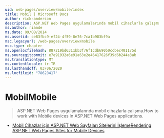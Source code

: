 ```yaml
---
uid: web-pages/overview/mobile/index
title: Mobil | Microsoft Docs
author: rick-anderson
description: ASP.NET Web Pages uygulamalarında mobil cihazlarla çalışma.
ms.author: riande
ms.date: 09/08/2014
ms.assetid: ce83fbc9-ef24-4f59-8e76-7ca1b983bf9a
msc.legacyurl: /web-pages/overview/mobile
msc.type: chapter
ms.openlocfilehash: 887219bd6311bb3f76f1cdb690b0ccbec401175d
ms.sourcegitcommit: e7e91932a6e91a63e2e46417626f39d6b244a3ab
ms.translationtype: MT
ms.contentlocale: tr-TR
ms.lasthandoff: 03/06/2020
ms.locfileid: "78628417"
---
```

# <a name="mobile"></a><span data-ttu-id="48553-103">Mobil</span><span class="sxs-lookup"><span data-stu-id="48553-103">Mobile</span></span>

> <span data-ttu-id="48553-104">ASP.NET Web Pages uygulamalarında mobil cihazlarla çalışma.</span><span class="sxs-lookup"><span data-stu-id="48553-104">How to work with Mobile devices in ASP.NET Web Pages applications.</span></span>

- [<span data-ttu-id="48553-105">Mobil Cihazlar için ASP.NET Web Sayfaları Sitelerini İşleme</span><span class="sxs-lookup"><span data-stu-id="48553-105">Rendering ASP.NET Web Pages Sites for Mobile Devices</span></span>](rendering-aspnet-web-pages-sites-for-mobile-devices.md)
